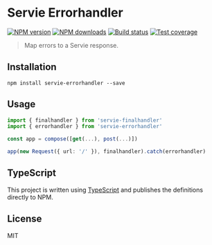 # Servie Errorhandler

[![NPM version][npm-image]][npm-url]
[![NPM downloads][downloads-image]][downloads-url]
[![Build status][travis-image]][travis-url]
[![Test coverage][coveralls-image]][coveralls-url]

> Map errors to a Servie response.

## Installation

```
npm install servie-errorhandler --save
```

## Usage

```ts
import { finalhandler } from 'servie-finalhandler'
import { errorhandler } from 'servie-errorhandler'

const app = compose([get(...), post(...)])

app(new Request({ url: '/' }), finalhandler).catch(errorhandler)
```

## TypeScript

This project is written using [TypeScript](https://github.com/Microsoft/TypeScript) and publishes the definitions directly to NPM.

## License

MIT

[npm-image]: https://img.shields.io/npm/v/servie-errorhandler.svg?style=flat
[npm-url]: https://npmjs.org/package/servie-errorhandler
[downloads-image]: https://img.shields.io/npm/dm/servie-errorhandler.svg?style=flat
[downloads-url]: https://npmjs.org/package/servie-errorhandler
[travis-image]: https://img.shields.io/travis/blakeembrey/node-servie-errorhandler.svg?style=flat
[travis-url]: https://travis-ci.org/blakeembrey/node-servie-errorhandler
[coveralls-image]: https://img.shields.io/coveralls/blakeembrey/node-servie-errorhandler.svg?style=flat
[coveralls-url]: https://coveralls.io/r/blakeembrey/node-servie-errorhandler?branch=master
